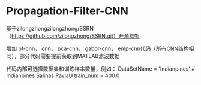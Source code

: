# Propagation-Filter-CNN
基于zilongzhongzilongzhong/SSRN （https://github.com/zilongzhong/SSRN.git）开源框架

增加 pf-cnn， cnn， pca-cnn， gabor-cnn， emp-cnn代码（所有CNN结构相同），部分代码需要提前获取到MATLAB滤波数据

代码内部可选择数据集和训练样本数量，例如：
DataSetName = 'Indianpines'  # Indianpines  Salinas  PaviaU
train_num = 400.0

